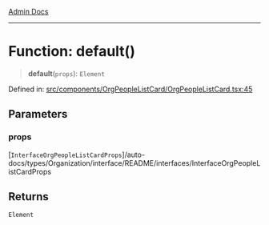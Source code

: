 [Admin Docs](/)

***

# Function: default()

> **default**(`props`): `Element`

Defined in: [src/components/OrgPeopleListCard/OrgPeopleListCard.tsx:45](https://github.com/PalisadoesFoundation/talawa-admin/blob/main/src/components/OrgPeopleListCard/OrgPeopleListCard.tsx#L45)

## Parameters

### props

[`InterfaceOrgPeopleListCardProps`]/auto-docs/types/Organization/interface/README/interfaces/InterfaceOrgPeopleListCardProps

## Returns

`Element`
